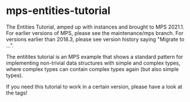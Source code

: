 # mps-entities-tutorial
The Entities Tutorial, amped up with instances and brought to MPS 2021.1.
For earlier versions of MPS, please see the maintenance/mps<version> branch. For versions earlier than 2018.3, please see version history saying "Migrate to ...".

The entitites tutorial is an MPS example that shows a standard pattern for implementing non-trivial data structures with simple and complex types, where complex types can contain complex types again (but also simple types).

If you need this tutorial to work in a certain version, please have a look at the tags!
